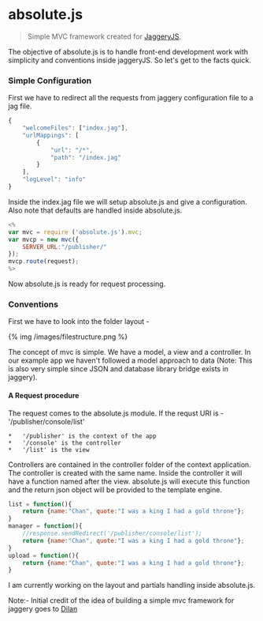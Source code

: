 absolute.js
===========

> Simple MVC framework created for [JaggeryJS](https://github.com/wso2/jaggery).

The objective of absolute.js is to handle front-end development work with simplicity and conventions inside jaggeryJS. So let's get to the facts quick.

### Simple Configuration
First we have to redirect all the requests from jaggery configuration file to a jag file.
``` javascript jaggery.conf
{
    "welcomeFiles": ["index.jag"],
    "urlMappings": [
        {
            "url": "/*",
            "path": "/index.jag"
        }
    ],
    "logLevel": "info"
}
```

Inside the index.jag file we will setup absolute.js and give a configuration. Also note that defaults are handled inside absolute.js. 

``` javascript index.jag
<%
var mvc = require ('absolute.js').mvc;
var mvcp = new mvc({
	SERVER_URL:"/publisher/"
});
mvcp.route(request);
%>
```

Now absolute.js is ready for request processing. 

### Conventions
First we have to look into the folder layout -

{% img /images/filestructure.png %}

The concept of mvc is simple. We have a model, a view and a controller. In our example app we haven't followed a model approach to data (Note: This is also very simple since JSON and database library bridge exists in jaggery).

#### A Request procedure 
The request comes to the absolute.js module. If the requst URI is - '/publisher/console/list' 

	*	'/publisher' is the context of the app
	*	'/console' is the controller 
	*	'/list' is the view 

Controllers are contained in the controller folder of the context application. The controller is created with the same name. Inside the controller it will have a function named after the view. absolute.js will execute this function and the return json object will be provided to the template engine.

``` javascript console.js
list = function(){
	return {name:"Chan", quote:"I was a king I had a gold throne"};
}
manager = function(){
	//response.sendRedirect('/publisher/console/list');
	return {name:"Chan", quote:"I was a king I had a gold throne"};
}
upload = function(){
	return {name:"Chan", quote:"I was a king I had a gold throne"};
}
```

I am currently working on the layout and partials handling inside absolute.js. 


Note:- Initial credit of the idea of building a simple mvc framework for jaggery goes to  [Dilan](https://twitter.com/chatu_dil "Dilan")